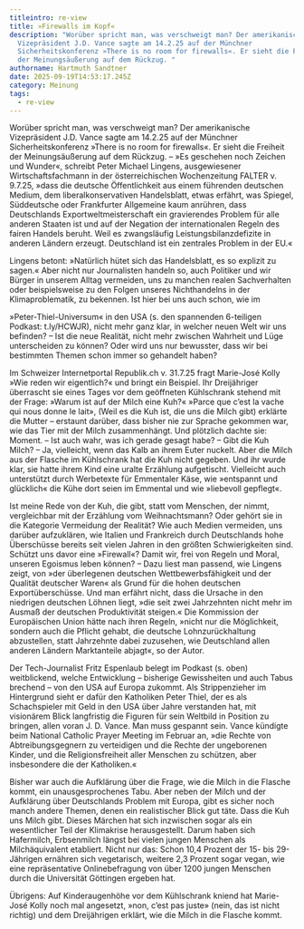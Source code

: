 ```yaml
---
titleintro: re-view
title: »Firewalls im Kopf«
description: "Worüber spricht man, was verschweigt man? Der amerikanische
  Vizepräsident J.D. Vance sagte am 14.2.25 auf der Münchner
  Sicherheitskonferenz »There is no room for firewalls«. Er sieht die Freiheit
  der Meinungsäußerung auf dem Rückzug. "
authorname: Hartmuth Sandtner
date: 2025-09-19T14:53:17.245Z
category: Meinung
tags:
  - re-view
---
```

Worüber spricht man, was verschweigt man? Der amerikanische Vizepräsident J.D. Vance sagte am 14.2.25 auf der Münchner Sicherheitskonferenz »There is no room for firewalls«. Er sieht die Freiheit der Meinungsäußerung auf dem Rückzug. – »Es geschehen noch Zeichen und Wunder«, schreibt Peter Michael Lingens, ausgewiesener Wirtschaftsfachmann in der österreichischen Wochenzeitung FALTER v. 9.7.25, »dass die deutsche Öffentlichkeit aus einem führenden deutschen Medium, dem liberalkonservativen Handelsblatt, etwas erfährt, was Spiegel, Süddeutsche oder Frankfurter Allgemeine kaum anrühren, dass Deutschlands Exportweltmeisterschaft ein gravierendes Problem für alle anderen Staaten ist und auf der Negation der internationalen Regeln des fairen Handels beruht. Weil es zwangsläufig Leistungsbilanzdefizite in anderen Ländern erzeugt. Deutschland ist ein zentrales Problem in der EU.«

Lingens betont: »Natürlich hütet sich das Handelsblatt, es so explizit zu sagen.« Aber nicht nur Journalisten handeln so, auch Politiker und wir Bürger in unserem Alltag vermeiden, uns zu manchen realen Sachverhalten oder beispielsweise zu den Folgen unseres Nichthandelns in der Klimaproblematik, zu bekennen. Ist hier bei uns auch schon, wie im 

»Peter-Thiel-Universum« in den USA (s. den spannenden 6-teiligen Podkast: t.ly/HCWJR), nicht mehr ganz klar, in welcher neuen Welt wir uns befinden?  – Ist die neue Realität, nicht mehr zwischen Wahrheit und Lüge unterscheiden zu können? Oder wird uns nur bewusster, dass wir bei bestimmten Themen schon immer so gehandelt haben?

Im Schweizer Internetportal Republik.ch v. 31.7.25 fragt Marie-José Kolly »Wie reden wir eigentlich?« und bringt ein Beispiel. Ihr Dreijähriger überrascht sie eines Tages vor dem geöffneten Kühlschrank stehend mit der Frage: »Warum ist auf der Milch eine Kuh?« »Parce que c’est la vache qui nous donne le lait», (Weil es die Kuh ist, die uns die Milch gibt) erklärte die Mutter – erstaunt darüber, dass bisher nie zur Sprache gekommen war, wie das Tier mit der Milch zusammen­hängt. Und plötzlich dachte sie: Moment. – Ist auch wahr, was ich gerade gesagt habe? – Gibt die Kuh Milch? – Ja, vielleicht, wenn das Kalb an ihrem Euter nuckelt. Aber die Milch aus der Flasche im Kühlschrank hat die Kuh nicht gegeben. Und ihr wurde klar, sie hatte ihrem Kind eine uralte Erzählung aufgetischt. Vielleicht auch unterstützt durch Werbe­texte für Emmentaler Käse, wie »entspannt und glücklich« die Kühe dort seien im Emmental und wie »liebevoll gepflegt«. 

Ist meine Rede von der Kuh, die gibt, statt vom Menschen, der nimmt, vergleichbar mit der Erzählung vom Weihnachtsmann? Oder gehört sie in die Kategorie Vermeidung der Realität? Wie auch Medien vermeiden, uns darüber aufzuklären, wie Italien und Frankreich durch Deutschlands hohe Überschüsse bereits seit vielen Jahren in den größten Schwierigkeiten sind. Schützt uns davor eine »Firewall«? Damit wir, frei von Regeln und Moral, unseren Egoismus leben können? – Dazu liest man passend, wie Lingens zeigt, von »der überlegenen deutschen Wettbewerbsfähigkeit und der Qualität deutscher Waren« als Grund für die hohen deutschen Exportüberschüsse. Und man erfährt nicht, dass die Ursache in den niedrigen deutschen Löhnen liegt, »die seit zwei Jahrzehnten nicht mehr im Ausmaß der deutschen Produktivität steigen.« Die Kommission der Europäischen Union hätte nach ihren Regeln, »nicht nur die Möglichkeit, sondern auch die Pflicht gehabt, die deutsche Lohnzurückhaltung abzustellen, statt Jahrzehnte dabei zuzusehen, wie Deutschland allen anderen Ländern Marktanteile abjagt«, so der Autor.

Der Tech-Journalist Fritz Espenlaub belegt im Podkast (s. oben)  weitblickend, welche Entwicklung – bisherige Gewissheiten und auch Tabus brechend – von den USA auf Europa zukommt. Als Strippenzieher im Hintergrund sieht er dafür den Katholiken Peter Thiel, der es als Schachspieler mit Geld in den USA über Jahre verstanden hat, mit visionärem Blick langfristig die Figuren für sein Weltbild in Position zu bringen, allen voran J. D. Vance. Man muss gespannt sein. Vance kündigte beim National Catholic Prayer Meeting im Februar an, »die Rechte von Abtreibungsgegnern zu verteidigen und die Rechte der ungeborenen Kinder, und die Religionsfreiheit aller Menschen zu schützen, aber insbesondere die der Katholiken.«

Bisher war auch die Aufklärung über die Frage, wie die Milch in die Flasche kommt, ein unausgesprochenes Tabu. Aber neben der Milch und der Aufklärung über Deutschlands Problem mit Europa, gibt es sicher noch manch andere Themen, denen ein realistischer Blick gut täte. Dass die Kuh uns Milch gibt. Dieses Märchen hat sich inzwischen sogar als ein wesentlicher Teil der Klimakrise herausgestellt. Darum haben sich Hafermilch, Erbsenmilch längst bei vielen jungen Menschen als Milchäquivalent etabliert. Nicht nur das: Schon 10,4 Prozent der 15- bis 29-Jährigen ernähren sich vegetarisch, weitere 2,3 Prozent sogar vegan, wie eine repräsentative Onlinebefragung von über 1200 jungen Menschen durch die Universität Göttingen ergeben hat.

Übrigens: Auf Kinderaugenhöhe vor dem Kühlschrank kniend hat Marie-José Kolly noch mal angesetzt, »non, c’est pas juste» (nein, das ist nicht richtig) und dem Dreijährigen erklärt, wie die Milch in die Flasche kommt.